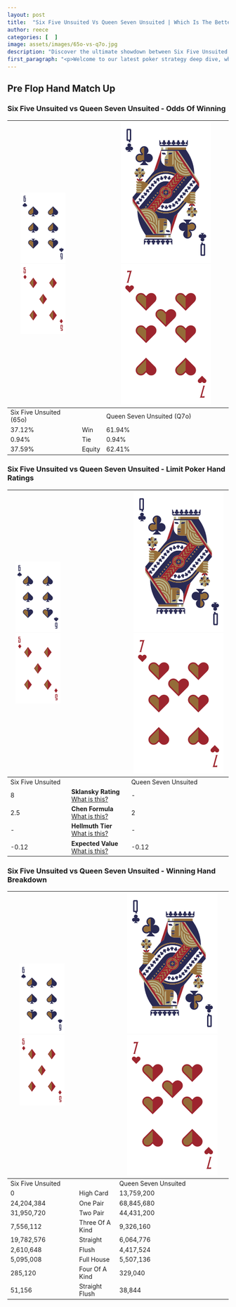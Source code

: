 ```yaml
---
layout: post
title:  "Six Five Unsuited Vs Queen Seven Unsuited | Which Is The Better Hand In Poker? A Complete Guide"
author: reece
categories: [  ]
image: assets/images/65o-vs-q7o.jpg
description: "Discover the ultimate showdown between Six Five Unsuited and Queen Seven Unsuited in poker! Uncover the odds, strategies, and scenarios where one hand triumphs over the other. Get ready to up your poker game with this thrilling analysis."
first_paragraph: "<p>Welcome to our latest poker strategy deep dive, where we're pitting two distinct hands against each other in a high-stakes showdown: Six Five Unsuited vs Queen Seven Unsuited.</p><p>In the dynamic world of poker, every decision counts, and knowing which hand holds the upper hand is key to your success at the table.</p><p>In this article, we'll dissect these two hands, explore the scenarios where one dominates the other, and equip you with the knowledge to make strategic choices that can tip the odds in your favor.</p><p>Get ready to unravel the intriguing dynamics of these poker hands and elevate your game to new heights.</p>"
---
```




[comment]: # (sp0)

## Pre Flop Hand Match Up

<div class="table hand-ratings" markdown="1"> 



### Six Five Unsuited vs Queen Seven Unsuited - Odds Of Winning


    
| ![image info](assets/images/hand1/6.png) ![image info](assets/images/hand1/5o.png) |  | ![image info](assets/images/hand2/Q.png) ![image info](assets/images/hand2/7o.png) |
| -------- | -------- | -------- |
| Six Five Unsuited (65o) |  | Queen Seven Unsuited (Q7o) |
| 37.12% | Win | 61.94% |
| 0.94% | Tie | 0.94% |
| 37.59% | Equity | 62.41% |




[comment]: # (sp1)



### Six Five Unsuited vs Queen Seven Unsuited - Limit Poker Hand Ratings


    
| ![image info](assets/images/hand1/6.png) ![image info](assets/images/hand1/5o.png) |  | ![image info](assets/images/hand2/Q.png) ![image info](assets/images/hand2/7o.png) |
| -------- | -------- | -------- |
| Six Five Unsuited |  | Queen Seven Unsuited |
| 8 | **Sklansky Rating** [What is this?](/sklansky-rating-explained) | - |
| 2.5 | **Chen Formula** [What is this?](/chen-formula-explained) | 2 |
| - | **Hellmuth Tier** [What is this?](/Hellmuth-tier-explained) | - |
| -0.12 | **Expected Value** [What is this?](/expected-value-explained) | -0.12 |




[comment]: # (sp2)



### Six Five Unsuited vs Queen Seven Unsuited - Winning Hand Breakdown


    
| ![image info](assets/images/hand1/6.png) ![image info](assets/images/hand1/5o.png) |  | ![image info](assets/images/hand2/Q.png) ![image info](assets/images/hand2/7o.png) |
| -------- | -------- | -------- |
| Six Five Unsuited |  | Queen Seven Unsuited |
| 0 | High Card | 13,759,200 |
| 24,204,384 | One Pair | 68,845,680 |
| 31,950,720 | Two Pair | 44,431,200 |
| 7,556,112 | Three Of A Kind | 9,326,160 |
| 19,782,576 | Straight | 6,064,776 |
| 2,610,648 | Flush | 4,417,524 |
| 5,095,008 | Full House | 5,507,136 |
| 285,120 | Four Of A Kind | 329,040 |
| 51,156 | Straight Flush | 38,844 |




[comment]: # (sp3)



</div>

[comment]: # (sp4)



[comment]: # (sp5)

